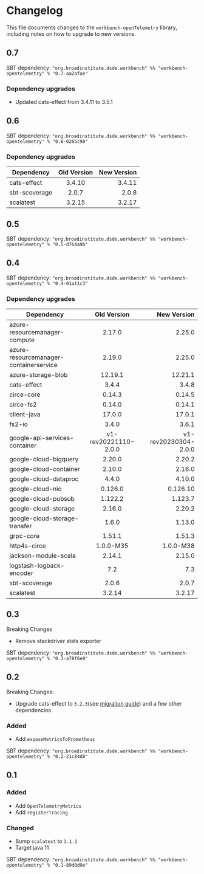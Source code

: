 # Changelog

This file documents changes to the `workbench-openTelemetry` library, including notes on how to upgrade to new versions.

## 0.7

SBT dependency: `"org.broadinstitute.dsde.workbench" %% "workbench-opentelemetry" % "0.7-aa2afae"`

### Dependency upgrades
- Updated cats-effect from 3.4.11 to 3.5.1

## 0.6

SBT dependency: `"org.broadinstitute.dsde.workbench" %% "workbench-opentelemetry" % "0.6-026bc90"`

### Dependency upgrades
| Dependency   |     Old Version      |          New Version |
|----------|:--------------------:|---------------------:|
| cats-effect |        3.4.10        |               3.4.11 |
| sbt-scoverage                          |    2.0.7    |       2.0.8 |
| scalatest                              |   3.2.15    |      3.2.17 |

## 0.5

SBT dependency: `"org.broadinstitute.dsde.workbench" %% "workbench-opentelemetry" % "0.5-d764a9b"`

## 0.4

SBT dependency: `"org.broadinstitute.dsde.workbench" %% "workbench-opentelemetry" % "0.4-01a11c3"`

### Dependency upgrades
| Dependency   |      Old Version      |  New Version |
|----------|:-------------:|------:|
| azure-resourcemanager-compute |  2.17.0 | 2.25.0 |
| azure-resourcemanager-containerservice |  2.19.0 | 2.25.0 |
| azure-storage-blob |  12.19.1 | 12.21.1 |
| cats-effect |  3.4.4 | 3.4.8 |
| circe-core |  0.14.3 | 0.14.5 |
| circe-fs2 |  0.14.0 | 0.14.1 |
| client-java |  17.0.0 | 17.0.1 |
| fs2-io |  3.4.0 | 3.6.1 |
| google-api-services-container |  v1-rev20221110-2.0.0 | v1-rev20230304-2.0.0 |
| google-cloud-bigquery |  2.20.0 | 2.20.2 |
| google-cloud-container |  2.10.0 | 2.16.0 |
| google-cloud-dataproc |  4.4.0 | 4.10.0 |
| google-cloud-nio |  0.126.0 | 0.126.10 |
| google-cloud-pubsub |  1.122.2 | 1.123.7 |
| google-cloud-storage |  2.16.0 | 2.20.2 |
| google-cloud-storage-transfer |  1.6.0 | 1.13.0 |
| grpc-core |  1.51.1 | 1.51.3 |
| http4s-circe |  1.0.0-M35 | 1.0.0-M38 |
| jackson-module-scala |  2.14.1 | 2.15.0 |
| logstash-logback-encoder |  7.2 | 7.3 |
| sbt-scoverage |  2.0.6 | 2.0.7 |
| scalatest |  3.2.14 | 3.2.17 |

## 0.3
Breaking Changes

- Remove stackdriver stats exporter

SBT dependency: `"org.broadinstitute.dsde.workbench" %% "workbench-opentelemetry" % "0.3-a78f6e9"`

## 0.2
Breaking Changes:
- Upgrade cats-effect to `3.2.3`(see [migration guide](https://typelevel.org/cats-effect/docs/migration-guide#run-the-scalafix-migration)) and a few other dependencies

### Added
- Add `exposeMetricsToPrometheus`

SBT dependency: `"org.broadinstitute.dsde.workbench" %% "workbench-opentelemetry" % "0.2-21c84d8"`

## 0.1

### Added
- Add `OpenTelemetryMetrics`
- Add `registerTracing`

### Changed
- Bump `scalatest` to `3.1.1`
- Target java 11

SBT dependency: `"org.broadinstitute.dsde.workbench" %% "workbench-opentelemetry" % "0.1-89d0d9e"`
